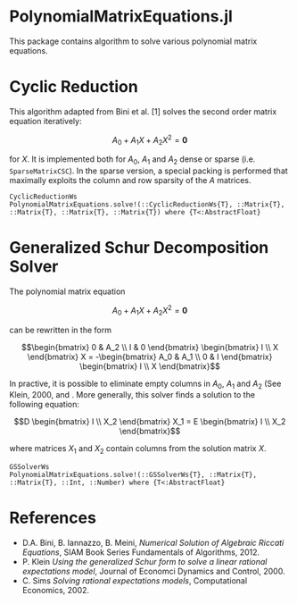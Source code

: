 # PolynomialMatrixEquations.jl

This package contains algorithm to solve various polynomial matrix equations.

# Cyclic Reduction
This algorithm adapted from Bini et al. [1] solves the second order matrix equation iteratively:
```math
A_0 + A_1 X + A_2 X^2 = \bm{0}
```
for $X$. It is implemented both for $A_0$, $A_1$ and $A_2$ dense or sparse (i.e. `SparseMatrixCSC`).
In the sparse version, a special packing is performed that maximally exploits the column and row sparsity
of the $A$ matrices.

```@docs
CyclicReductionWs
PolynomialMatrixEquations.solve!(::CyclicReductionWs{T}, ::Matrix{T}, ::Matrix{T}, ::Matrix{T}, ::Matrix{T}) where {T<:AbstractFloat}
```

# Generalized Schur Decomposition Solver
The polynomial matrix equation
```math
A_0 + A_1 X + A_2 X^2 = \bm{0}
```
can be rewritten in the form
```math
\begin{bmatrix}
0 & A_2 \\
I & 0
\end{bmatrix} 
\begin{bmatrix}
I \\ X
\end{bmatrix} X
=
-\begin{bmatrix}
A_0 & A_1 \\
0 & I
\end{bmatrix} 
\begin{bmatrix}
I \\ X
\end{bmatrix}
```
In practive, it is possible to eliminate empty columns in $A_0$, $A_1$
and $A_2$ (See Klein, 2000, and . More generally, this solver finds a solution to the following equation:
```math
D \begin{bmatrix}
I \\ X_2
\end{bmatrix} X_1
=
E \begin{bmatrix}
I \\ X_2
\end{bmatrix}
```
 where matrices $X_1$ and $X_2$ contain columns from the solution matrix $X$.

 ```@docs
GSSolverWs
PolynomialMatrixEquations.solve!(::GSSolverWs{T}, ::Matrix{T}, ::Matrix{T}, ::Int, ::Number) where {T<:AbstractFloat}
```

# References

- D.A. Bini, B. Iannazzo, B. Meini, *Numerical Solution of Algebraic
Riccati Equations*, SIAM Book Series Fundamentals of Algorithms, 2012.
- P. Klein *Using the generalized Schur form to solve a linear
  rational expectations model*, Journal of Economci Dynamics and
  Control, 2000.
- C. Sims *Solving rational expectations models*, Computational
  Economics, 2002.
  
